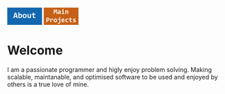 <p align="left">
  <a href="About.md"><img alt="ABOUT" src="About Button.jpg" width="80"/></a>
  <a href="MainProjects.md"><img alt="MAIN PROJECTS" src="Main Button.jpg" width="80"/></a>
</p>

# Welcome

<p align="left">
    I am a passionate programmer and higly enjoy problem solving. Making scalable, maintanable, and optimised software to be used and enjoyed by others is a true love of mine.
</p>